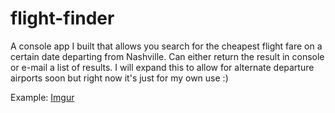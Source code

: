 # flight-finder
A console app I built that allows you search for the cheapest flight fare on a certain date departing from Nashville. Can either return the result in console or e-mail a list of results. I will expand this to allow for alternate departure airports soon but right now it's just for my own use :)

Example: 
[Imgur](http://i.imgur.com/VUx632c.gifv)
